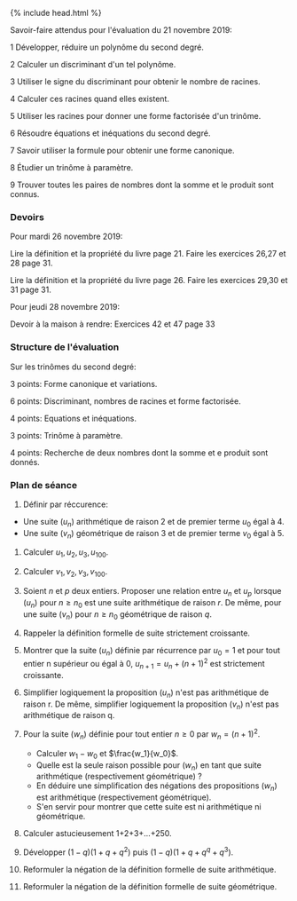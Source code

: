 {% include head.html %}

Savoir-faire attendus pour l'évaluation du 21 novembre 2019:

1 Développer, réduire un polynôme du second degré.

2 Calculer un discriminant d'un tel polynôme.

3 Utiliser le signe du discriminant pour obtenir le nombre de racines.

4 Calculer ces racines quand elles existent.

5 Utiliser les racines pour donner une forme factorisée d'un trinôme.

6 Résoudre équations et inéquations du second degré.

7 Savoir utiliser la formule pour obtenir une forme canonique.

8 Étudier un trinôme à paramètre.

9 Trouver toutes les paires de nombres dont la somme et le produit sont connus.

### Devoirs

Pour mardi 26 novembre 2019: 

Lire la définition et la propriété du livre page 21. Faire les exercices 26,27 et 28 page 31.

Lire la définition et la propriété du livre page 26. Faire les exercices 29,30 et 31 page 31.

Pour jeudi 28 novembre 2019:

Devoir à la maison à rendre: Exercices 42 et 47 page 33

### Structure de l'évaluation

Sur les trinômes du second degré:

3 points: Forme canonique et variations.

6 points: Discriminant, nombres de racines et forme factorisée.

4 points: Equations et inéquations.

3 points: Trinôme à paramètre.

4 points: Recherche de deux nombres dont la somme et e produit sont donnés.


### Plan de séance

1. Définir par réccurence:
* Une suite $(u_n)$ arithmétique de raison 2 et de premier terme $u_0$ égal à 4.
* Une suite $(v_n)$ géométrique de raison 3 et de premier terme $v_0$ égal à 5.

1. Calculer $u_1,u_2,u_3,u_{100}$.

1. Calculer $v_1,v_2,v_3,v_{100}$.

1. Soient $n$ et $p$ deux entiers. Proposer une relation entre $u_n$ et $u_p$ lorsque $(u_n)$ pour $n \geq n_0$ est une suite arithmétique de raison $r$. De même, pour une suite $(v_n)$ pour ${n \geq n_0}$ géométrique de raison $q$.

1. Rappeler la définition formelle de suite strictement croissante.

1. Montrer que la suite $(u_n)$ définie par récurrence par $u_0=1$ et pour tout entier n supérieur ou égal à 0, $u_{n+1}= u_n+(n+1)^2$ est strictement croissante.

1. Simplifier logiquement la proposition $(u_n)$ n'est pas arithmétique de raison r. De même, simplifier logiquement la proposition $(v_n)$ n'est pas arithmétique de raison q.

1. Pour la suite $(w_n)$ définie pour tout entier $n \geq 0$ par $w_n=(n+1)^2$. 
   * Calculer $w_1-w_0$ et $\frac{w_1}{w_0}$.
   * Quelle est la seule raison possible pour $(w_n)$ en tant que suite arithmétique (respectivement géométrique) ?
   * En déduire une simplification des négations des propositions $(w_n)$ est arithmétique (respectivement géométrique).
   * S'en servir pour montrer que cette suite est ni arithmétique ni géométrique.

1. Calculer astucieusement 1+2+3+...+250.

1. Développer $(1-q)(1+q+q^2)$ puis $(1-q)(1+q+q^q+q^3)$.


1. Reformuler la négation de la définition formelle de suite arithmétique.

1. Reformuler la négation de la définition formelle de suite géométrique.





